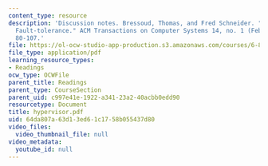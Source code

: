 ```yaml
---
content_type: resource
description: 'Discussion notes. Bressoud, Thomas, and Fred Schneider. "Hypervisor-based
  Fault-tolerance." ACM Transactions on Computer Systems 14, no. 1 (February 1995):
  80-107.'
file: https://ol-ocw-studio-app-production.s3.amazonaws.com/courses/6-824-distributed-computer-systems-engineering-spring-2006/64da807a63d13ed61c1758b055437d80_hypervisor.pdf
file_type: application/pdf
learning_resource_types:
- Readings
ocw_type: OCWFile
parent_title: Readings
parent_type: CourseSection
parent_uid: c997e41e-1922-a341-23a2-40acbb0edd90
resourcetype: Document
title: hypervisor.pdf
uid: 64da807a-63d1-3ed6-1c17-58b055437d80
video_files:
  video_thumbnail_file: null
video_metadata:
  youtube_id: null
---
```

